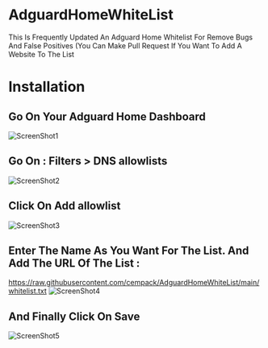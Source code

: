 # AdguardHomeWhiteList
This Is Frequently Updated An Adguard Home Whitelist For Remove Bugs And False Positives
(You Can Make Pull Request If You Want To Add A Website To The List

# Installation

## Go On Your Adguard Home Dashboard
![ScreenShot1](https://user-images.githubusercontent.com/73651345/148693179-341f9ccf-57dc-4008-96c4-039620cfaf99.jpeg)
## Go On : Filters > DNS allowlists
![ScreenShot2](https://user-images.githubusercontent.com/73651345/148693351-00cfcf7f-fb04-4dc8-ac9f-90b2d575cafb.jpeg)
## Click On Add allowlist
![ScreenShot3](https://user-images.githubusercontent.com/73651345/148693365-ff765e23-47f6-4300-9e12-dd88ca19e4c7.jpeg)
## Enter The Name As You Want For The List. And Add The URL Of The List : 
https://raw.githubusercontent.com/cempack/AdguardHomeWhiteList/main/whitelist.txt
![ScreenShot4](https://user-images.githubusercontent.com/73651345/148693486-5bd57f76-af35-4ad2-8dc0-f3021614987a.jpeg)
## And Finally Click On Save
![ScreenShot5](https://user-images.githubusercontent.com/73651345/148693523-48cb6812-14bf-48c3-840b-03523b5d37a8.jpeg)
